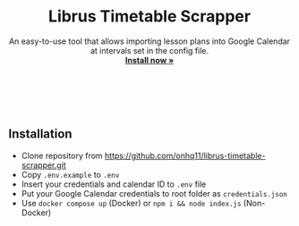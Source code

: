 <div align="center">

# Librus Timetable Scrapper
An easy-to-use tool that allows importing lesson plans into Google Calendar at intervals set in the config file.
<br>
**[Install now »](https://github.com/onhq11/librus-timetable-scrapper/releases)**<br><br><br>

</div><br><br>

## Installation
- Clone repository from https://github.com/onhq11/librus-timetable-scrapper.git
- Copy `.env.example` to `.env`
- Insert your credentials and calendar ID to `.env` file
- Put your Google Calendar credentials to root folder as `credentials.json`
- Use `docker compose up` (Docker) or `npm i && node index.js` (Non-Docker)